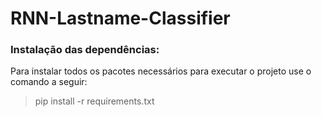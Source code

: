 # RNN-Lastname-Classifier

### Instalação das dependências:

Para instalar todos os pacotes necessários para executar o projeto use o comando a seguir:

> pip install -r requirements.txt
